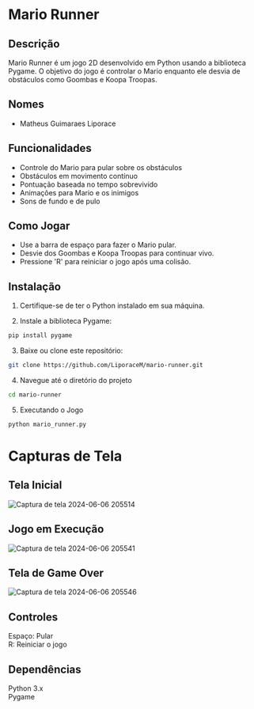 # Mario Runner

## Descrição
Mario Runner é um jogo 2D desenvolvido em Python usando a biblioteca Pygame. O objetivo do jogo é controlar o Mario enquanto ele desvia de obstáculos como Goombas e Koopa Troopas.

## Nomes
- Matheus Guimaraes Liporace

## Funcionalidades
- Controle do Mario para pular sobre os obstáculos
- Obstáculos em movimento contínuo
- Pontuação baseada no tempo sobrevivido
- Animações para Mario e os inimigos
- Sons de fundo e de pulo

## Como Jogar
- Use a barra de espaço para fazer o Mario pular.
- Desvie dos Goombas e Koopa Troopas para continuar vivo.
- Pressione 'R' para reiniciar o jogo após uma colisão.

## Instalação
1. Certifique-se de ter o Python instalado em sua máquina.

2. Instale a biblioteca Pygame:
```bash
pip install pygame
```

3. Baixe ou clone este repositório:
```bash
git clone https://github.com/LiporaceM/mario-runner.git
 ```

4. Navegue até o diretório do projeto
```bash
cd mario-runner
```

5. Executando o Jogo
```bash
python mario_runner.py
```

# Capturas de Tela <br>
## Tela Inicial <br>
![Captura de tela 2024-06-06 205514](https://github.com/LiporaceM/mario_runner/assets/108703224/f67502b3-27fb-4a63-b25e-bff1c3528b48)

## Jogo em Execução <br>
![Captura de tela 2024-06-06 205541](https://github.com/LiporaceM/mario_runner/assets/108703224/8d38eea7-279a-4757-abee-f56088eb9625)

## Tela de Game Over <br>
![Captura de tela 2024-06-06 205546](https://github.com/LiporaceM/mario_runner/assets/108703224/85128de8-2c49-44e6-a8ae-a5f8ce99ecbd)

## Controles <br>
Espaço: Pular <br>
R: Reiniciar o jogo <br>
## Dependências

Python 3.x <br>
Pygame <br>
